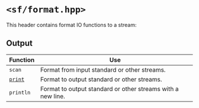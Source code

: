 # `<sf/format.hpp>`
This header contains format IO functions to a stream:
## Output
|Function|Use|
|-|-|
|`scan`|Format from input standard or other streams.|
|[`print`](./print.md)|Format to output standard or other streams.|
|`println`|Format to output standard or other streams with a new line.|
